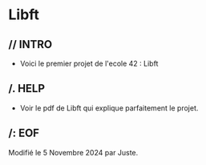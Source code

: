 # Libft

## // INTRO

* Voici le premier projet de l'ecole 42 : Libft

## /. HELP

* Voir le pdf de Libft qui explique parfaitement le projet.

##	/: EOF

Modifié le 5 Novembre 2024 par Juste.<br>
